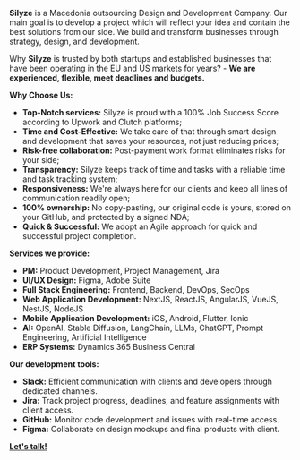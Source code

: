 **Silyze** is a Macedonia outsourcing Design and Development Company. Our main goal is to develop a project which will reflect your idea and contain the best solutions from our side. We build and transform businesses through strategy, design, and development.

Why **Silyze** is trusted by both startups and established businesses that have been operating in the EU and US markets for years? - **We are experienced, flexible, meet deadlines and budgets.**

**Why Choose Us:**

* **Top-Notch services:** Silyze is proud with a 100% Job Success Score according to Upwork and Clutch platforms;
* **Time and Cost-Effective:** We take care of that through smart design and development that saves your resources, not just reducing prices;
* **Risk-free collaboration:** Post-payment work format eliminates risks for your side;
* **Transparency:** Silyze keeps track of time and tasks with a reliable time and task tracking system;
* **Responsiveness:** We're always here for our clients and keep all lines of communication readily open;
* **100% ownership:** No copy-pasting, our original code is yours, stored on your GitHub, and protected by a signed NDA;
* **Quick & Successful:** We adopt an Agile approach for quick and successful project completion.

**Services we provide:**

* **PM:** Product Development, Project Management, Jira
* **UI/UX Design:** Figma, Adobe Suite 
* **Full Stack Engineering:** Frontend, Backend, DevOps, SecOps
* **Web Application Development:** NextJS, ReactJS, AngularJS, VueJS, NestJS, NodeJS
* **Mobile Application Development:** iOS, Android, Flutter, Ionic
* **AI:** OpenAI, Stable Diffusion, LangChain, LLMs, ChatGPT, Prompt Engineering, Artificial Intelligence
* **ERP Systems:** Dynamics 365 Business Central
  
**Our development tools:**

* **Slack:** Efficient communication with clients and developers through dedicated channels.
* **Jira:** Track project progress, deadlines, and feature assignments with client access.
* **GitHub:** Monitor code development and issues with real-time access.
* **Figma:** Collaborate on design mockups and final products with client.
 

**[Let's talk!](https://calendly.com/simeon-qktf/silyze-meeting)**
